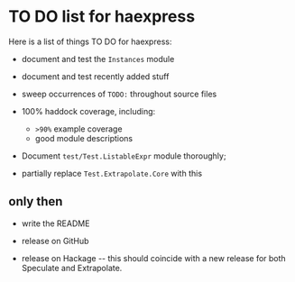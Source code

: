 TO DO list for haexpress
========================

Here is a list of things TO DO for haexpress:

* document and test the `Instances` module

* document and test recently added stuff

* sweep occurrences of `TODO:` throughout source files

* 100% haddock coverage, including:
	- `>90%` example coverage
	- good module descriptions

* Document `test/Test.ListableExpr` module thoroughly;

* partially replace `Test.Extrapolate.Core` with this


only then
---------

* write the README

* release on GitHub

* release on Hackage -- this should coincide with a new release for both
  Speculate and Extrapolate.
